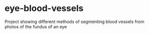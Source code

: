 # eye-blood-vessels
Project showing different methods of segmenting blood vessels from photos of the fundus of an eye
